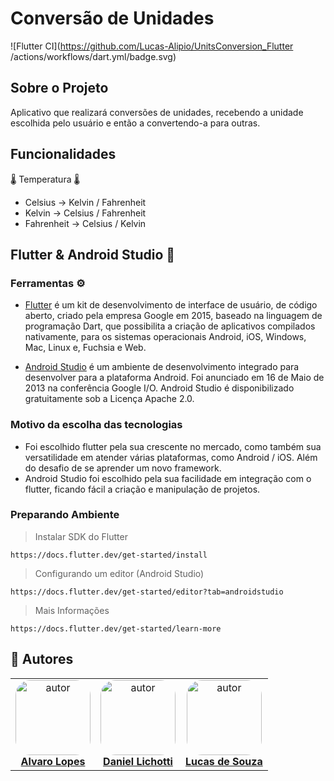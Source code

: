 # Conversão de Unidades

![Flutter CI](https://github.com/Lucas-Alipio/UnitsConversion_Flutter
/actions/workflows/dart.yml/badge.svg)

## Sobre o Projeto
Aplicativo que realizará conversões de unidades, recebendo a unidade escolhida pelo usuário e então a convertendo-a para outras.<br>

## Funcionalidades
🌡️ Temperatura 🌡️<br>
+ Celsius -> Kelvin / Fahrenheit <br>
+ Kelvin -> Celsius / Fahrenheit <br>
+ Fahrenheit -> Celsius / Kelvin

## Flutter & Android Studio 📱
### Ferramentas ⚙
+ <a href="https://pt.wikipedia.org/wiki/Flutter">Flutter</a> é um kit de desenvolvimento de interface de usuário, de código aberto, criado pela empresa Google em 2015, baseado na linguagem de programação Dart, que possibilita a criação de aplicativos compilados nativamente, para os sistemas operacionais Android, iOS, Windows, Mac, Linux e, Fuchsia e Web.

+ <a href="https://pt.wikipedia.org/wiki/Android_Studio">Android Studio</a> é um ambiente de desenvolvimento integrado para desenvolver para a plataforma Android. Foi anunciado em 16 de Maio de 2013 na conferência Google I/O. Android Studio é disponibilizado gratuitamente sob a Licença Apache 2.0.

### Motivo da escolha das tecnologias
+ Foi escolhido flutter pela sua crescente no mercado, como também sua versatilidade em atender várias plataformas, como Android / iOS. Além do desafio de se aprender um novo framework.
+ Android Studio foi escolhido pela sua facilidade em integração com o flutter, ficando fácil a criação e manipulação de projetos.

### Preparando Ambiente
> Instalar SDK do Flutter
```
https://docs.flutter.dev/get-started/install
```
> Configurando um editor (Android Studio)
```
https://docs.flutter.dev/get-started/editor?tab=androidstudio
```
> Mais Informações
```
https://docs.flutter.dev/get-started/learn-more
```


## 👥 Autores
<table  style="text-align:center; border: none" >
<tr>
  
<td align="center"> 
<a href="https://github.com/alvarolopes2021" style="text-align:center;">
<img style="border-radius: 20%;" src="https://github.com/alvarolopes2021.png" width="120px;" alt="autor"/><br> <strong> Alvaro Lopes </strong>
</a>
</td>

<td align="center"> 
<a href="https://github.com/daniellichotti" style="text-align:center;">
<img style="border-radius: 20%;" src="https://github.com/daniellichotti.png" width="120px;" alt="autor"/><br> <strong> Daniel Lichotti </strong>
</a>
</td>

<td align="center"> 
<a href="https://github.com/Lucas-Alipio" styles="text-align:center;">
<img style="border-radius: 20%;" src="https://github.com/Lucas-Alipio.png" width="120px;" alt="autor"/><br><strong> Lucas de Souza </strong>
</a>
</td>

</tr>
</table>
